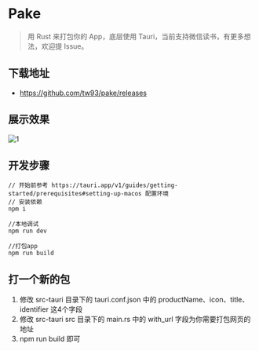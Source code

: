 # Pake

> 用 Rust 来打包你的 App，底层使用 Tauri，当前支持微信读书，有更多想法，欢迎提 Issue。

## 下载地址

- <https://github.com/tw93/pake/releases>

## 展示效果

![1](https://cdn.fliggy.com/upic/ffUmdj.png)

## 开发步骤

```shell
// 开始前参考 https://tauri.app/v1/guides/getting-started/prerequisites#setting-up-macos 配置环境
// 安装依赖
npm i

//本地调试
npm run dev

//打包app
npm run build
```

## 打一个新的包

1. 修改 src-tauri 目录下的 tauri.conf.json 中的 productName、icon、title、identifier 这4个字段
2. 修改 src-tauri src 目录下的 main.rs 中的 with_url 字段为你需要打包网页的地址
3. npm run build 即可
